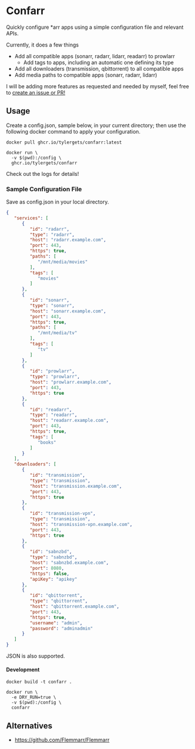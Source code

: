 # Confarr

Quickly configure *arr apps using a simple configuration file and relevant APIs.

Currently, it does a few things
 * Add all compatible apps (sonarr, radarr, lidarr, readarr) to prowlarr
   * Add tags to apps, including an automatic one defining its type
 * Add all downloaders (transmission, qbittorrent) to all compatible apps
 * Add media paths to compatible apps (sonarr, radarr, lidarr)

I will be adding more features as requested and needed by myself, feel free to [create an issue or PR!](https://github.com/tylergets/confarr/issues/new)

## Usage
Create a config.json, sample below, in your current directory; then use the following docker command to apply your configuration.

```shell
docker pull ghcr.io/tylergets/confarr:latest

docker run \
  -v $(pwd):/config \
  ghcr.io/tylergets/confarr
```

Check out the logs for details!

### Sample Configuration File

Save as config.json in your local directory.

```json
{
   "services": [
      {
         "id": "radarr",
         "type": "radarr",
         "host": "radarr.example.com",
         "port": 443,
         "https": true,
         "paths": [
            "/mnt/media/movies"
         ],
         "tags": [
            "movies"
         ]
      },
      {
         "id": "sonarr",
         "type": "sonarr",
         "host": "sonarr.example.com",
         "port": 443,
         "https": true,
         "paths": [
            "/mnt/media/tv"
         ],
         "tags": [
            "tv"
         ]
      },
      {
         "id": "prowlarr",
         "type": "prowlarr",
         "host": "prowlarr.example.com",
         "port": 443,
         "https": true
      },
      {
         "id": "readarr",
         "type": "readarr",
         "host": "readarr.example.com",
         "port": 443,
         "https": true,
         "tags": [
            "books"
         ]
      }
   ],
   "downloaders": [
      {
         "id": "transmission",
         "type": "transmission",
         "host": "transmission.example.com",
         "port": 443,
         "https": true
      },
      {
         "id": "transmission-vpn",
         "type": "transmission",
         "host": "transmission-vpn.example.com",
         "port": 443,
         "https": true
      },
      {
         "id": "sabnzbd",
         "type": "sabnzbd",
         "host": "sabnzbd.example.com",
         "port": 8080,
         "https": false,
         "apiKey": "apikey"
      },
      {
         "id": "qbittorrent",
         "type": "qbittorrent",
         "host": "qbittorrent.example.com",
         "port": 443,
         "https": true,
         "username": "admin",
         "password": "adminadmin"
      }
   ]
}
```

JSON is also supported.

#### Development
```shell
docker build -t confarr .

docker run \
  -e DRY_RUN=true \
  -v $(pwd):/config \
  confarr
```

## Alternatives
 * https://github.com/Flemmarr/Flemmarr